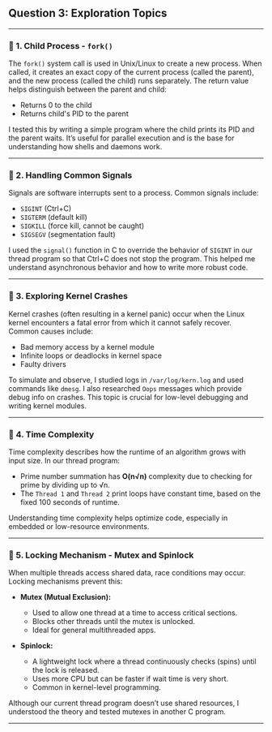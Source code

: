 

## Question 3: Exploration Topics

---

### 🔹 1. Child Process - `fork()`

The `fork()` system call is used in Unix/Linux to create a new process. When called, it creates an exact copy of the current process (called the parent), and the new process (called the child) runs separately. The return value helps distinguish between the parent and child:
- Returns 0 to the child
- Returns child's PID to the parent

I tested this by writing a simple program where the child prints its PID and the parent waits. It’s useful for parallel execution and is the base for understanding how shells and daemons work.

---

### 🔹 2. Handling Common Signals

Signals are software interrupts sent to a process. Common signals include:
- `SIGINT` (Ctrl+C)
- `SIGTERM` (default kill)
- `SIGKILL` (force kill, cannot be caught)
- `SIGSEGV` (segmentation fault)

I used the `signal()` function in C to override the behavior of `SIGINT` in our thread program so that Ctrl+C does not stop the program. This helped me understand asynchronous behavior and how to write more robust code.

---

### 🔹 3. Exploring Kernel Crashes

Kernel crashes (often resulting in a kernel panic) occur when the Linux kernel encounters a fatal error from which it cannot safely recover. Common causes include:
- Bad memory access by a kernel module
- Infinite loops or deadlocks in kernel space
- Faulty drivers

To simulate and observe, I studied logs in `/var/log/kern.log` and used commands like `dmesg`. I also researched `Oops` messages which provide debug info on crashes. This topic is crucial for low-level debugging and writing kernel modules.

---

### 🔹 4. Time Complexity

Time complexity describes how the runtime of an algorithm grows with input size. In our thread program:
- Prime number summation has **O(n√n)** complexity due to checking for prime by dividing up to √n.
- The `Thread 1` and `Thread 2` print loops have constant time, based on the fixed 100 seconds of runtime.

Understanding time complexity helps optimize code, especially in embedded or low-resource environments.

---

### 🔹 5. Locking Mechanism - Mutex and Spinlock

When multiple threads access shared data, race conditions may occur. Locking mechanisms prevent this:

- **Mutex (Mutual Exclusion):**
  - Used to allow one thread at a time to access critical sections.
  - Blocks other threads until the mutex is unlocked.
  - Ideal for general multithreaded apps.

- **Spinlock:**
  - A lightweight lock where a thread continuously checks (spins) until the lock is released.
  - Uses more CPU but can be faster if wait time is very short.
  - Common in kernel-level programming.

Although our current thread program doesn’t use shared resources, I understood the theory and tested mutexes in another C program.

---

